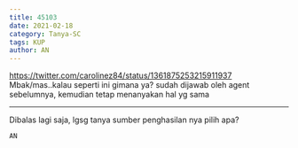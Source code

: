 ```yaml
---
title: 45103
date: 2021-02-18
category: Tanya-SC
tags: KUP
author: AN
---
```


https://twitter.com/carolinez84/status/1361875253215911937 Mbak/mas..kalau seperti ini gimana ya? sudah dijawab oleh agent sebelumnya, kemudian tetap menanyakan hal yg sama

---

Dibalas lagi saja, lgsg tanya sumber penghasilan nya pilih apa?

`AN`
